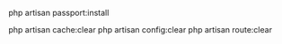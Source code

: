 php artisan passport:install

php artisan cache:clear
php artisan config:clear
php artisan route:clear
